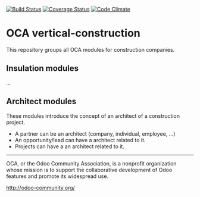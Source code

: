 [![Build Status](https://travis-ci.org/OCA/vertical-construction.svg?branch=8.0)](https://travis-ci.org/OCA/vertical-construction)
[![Coverage Status](https://coveralls.io/repos/OCA/vertical-construction/badge.png?branch=8.0)](https://coveralls.io/r/OCA/vertical-construction?branch=8.0)
[![Code Climate](https://codeclimate.com/github/OCA/vertical-construction/badges/gpa.svg)](https://codeclimate.com/github/OCA/vertical-construction)
# OCA vertical-construction
This repository groups all OCA modules for construction companies.

## Insulation modules
...


## Architect modules
These modules introduce the concept of an architect of a construction project.
- A partner can be an architect (company, individual, employee, ...)
- An opportunity/lead can have a architect related to it.
- Projects can have a an architect related to it.

----

OCA, or the Odoo Community Association, is a nonprofit organization whose
mission is to support the collaborative development of Odoo features and
promote its widespread use.

http://odoo-community.org/
